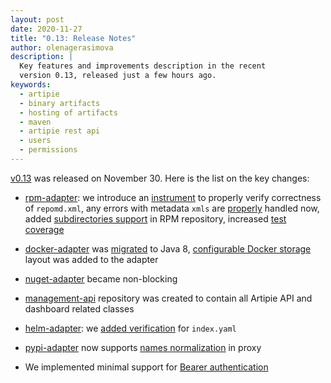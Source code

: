 ```yaml
---
layout: post
date: 2020-11-27
title: "0.13: Release Notes"
author: olenagerasimova
description: |
  Key features and improvements description in the recent
  version 0.13, released just a few hours ago.
keywords:
  - artipie
  - binary artifacts
  - hosting of artifacts
  - maven
  - artipie rest api
  - users
  - permissions
---
```


[v0.13](https://add/link) was released on November 30. 
Here is the list on the key changes:

- [rpm-adapter](https://github.com/artipie/rpm-adapter): we introduce an [instrument](https://github.com/artipie/rpm-adapter/issues/359) to properly 
verify correctness of `repomd.xml`, any errors with metadata `xmls` are [properly](https://github.com/artipie/rpm-adapter/issues/323) handled now,
added [subdirectories support](artipie/rpm-adapter#376) in RPM repository, increased [test coverage](https://github.com/artipie/rpm-adapter/issues/227)

- [docker-adapter](https://github.com/artipie/docker-adapter) was [migrated](https://github.com/artipie/docker-adapter/issues/341) to Java 8, 
[configurable Docker storage](https://github.com/artipie/docker-adapter/issues/349) layout was added to the adapter

- [nuget-adapter](https://github.com/artipie/nuget-adapter/issues/117) became non-blocking

- [management-api](https://github.com/artipie/management-api) repository was created to contain
 all Artipie API and dashboard related classes

- [helm-adapter](https://github.com/artipie/helm-adapter): we [added verification](https://github.com/artipie/helm-adapter/issues/77) for `index.yaml` 

- [pypi-adapter](https://github.com/artipie/pypi-adapter) now supports [names normalization](https://github.com/artipie/pypi-adapter/issues/147) in proxy 

- We implemented minimal support for [Bearer authentication](https://github.com/artipie/http/issues/261)
